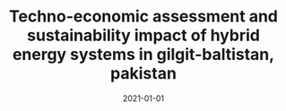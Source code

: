 ---
title: "Techno-economic assessment and sustainability impact of hybrid energy systems in gilgit-baltistan, pakistan"
authors: "M. Ali, R. Wazir, K. Imran, et al."
date: 2021-01-01
venue: "Energy Reports"
volume: "7"
pages: "2546–2562"
doi: "https://doi.org/10.1016/j.egyr.2021.04.036"
type: "manuscript"
layout: single
author_profile: true
--- 
